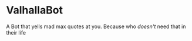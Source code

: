 # ValhallaBot
A Bot that yells mad max quotes at you. Because who *doesn't* need that in their life
